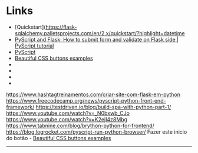 # Links

- [Quickstart](https://flask-sqlalchemy.palletsprojects.com/en/2.x/quickstart/?highlight=datetime
- [PyScript and Flask: How to submit form and validate on Flask side | PyScript tutorial](https://www.youtube.com/watch?v=dw8UMzjUaTg&list=PLe4mIUXfbIqZ4U8guaxIoTxngeMqkXPoO)
- [PyScript](https://pyscript.net)
- [Beautiful CSS buttons examples](https://getcssscan.com/css-buttons-examples)
- []()
- []()
- []()
- []()

https://www.hashtagtreinamentos.com/criar-site-com-flask-em-python
https://www.freecodecamp.org/news/pyscript-python-front-end-framework/
https://testdriven.io/blog/build-spa-with-python-part-1/
https://www.youtube.com/watch?v=_N0bxwb_CJo
https://www.youtube.com/watch?v=K2ejI4z8Mbg
https://www.tabnine.com/blog/brython-python-for-frontend/
https://blog.logrocket.com/pyscript-run-python-browser/
Fazer este inicio do botão  - [Beautiful CSS buttons examples](https://getcssscan.com/css-buttons-examples)

---
